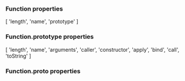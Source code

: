 ### Function properties
[ 'length', 
  'name',
  'prototype' ]

### Function.prototype properties
[ 'length',
  'name',
  'arguments',
  'caller',
  'constructor',
  'apply',
  'bind',
  'call',
  'toString' ]

### Function.__proto__ properties